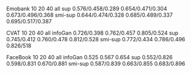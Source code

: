 
Emobank         10                            20                  40                     all
sup         0.576/0.458/0.289         0.654/0.471/0.304     0.673/0.496/0.368
smi-sup     0.644/0.474/0.328         0.685/0.489/0.337     0.695/0.517/0.387




CVAT           10               20               40                                   all
infoGan      0.726/0.398       0.762/0.457      0.805/0.524
sup          0.745/0.412       0.760/0.478      0.812/0.528
smi-sup      0.772/0.434       0.786/0.496      0.826/518




FaceBook         10                     20                   40                         all
infoGan        0.525                  0.567                0.654
sup           0.552/0.826          0.598/0.831          0.670/0.881
smi-sup       0.587/0.839          0.663/0.855          0.683/0.896






